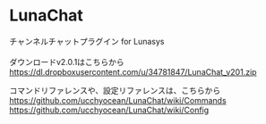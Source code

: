 LunaChat
========

チャンネルチャットプラグイン for Lunasys<br />
<br />
ダウンロードv2.0.1はこちらから<br />
https://dl.dropboxusercontent.com/u/34781847/LunaChat_v201.zip<br />

コマンドリファレンスや、設定リファレンスは、こちらから<br />
https://github.com/ucchyocean/LunaChat/wiki/Commands<br />
https://github.com/ucchyocean/LunaChat/wiki/Config<br />
